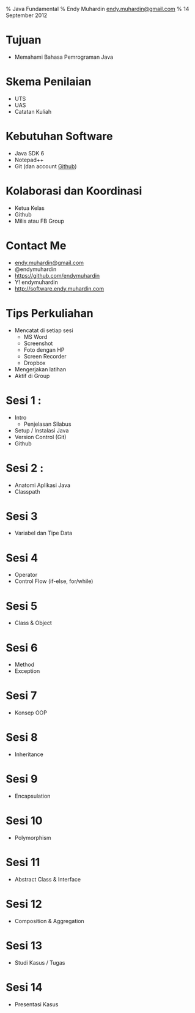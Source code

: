 % Java Fundamental
% Endy Muhardin <endy.muhardin@gmail.com>
% 14 September 2012

# Tujuan
- Memahami Bahasa Pemrograman Java
    
# Skema Penilaian
- UTS
- UAS
- Catatan Kuliah

# Kebutuhan Software

- Java SDK 6
- Notepad++
- Git (dan account [Github](http://github.com))

# Kolaborasi dan Koordinasi
- Ketua Kelas
- Github
- Milis atau FB Group

# Contact Me
- endy.muhardin@gmail.com
- @endymuhardin
- https://github.com/endymuhardin
- Y! endymuhardin
- http://software.endy.muhardin.com

# Tips Perkuliahan
- Mencatat di setiap sesi
    - MS Word
    - Screenshot
    - Foto dengan HP
    - Screen Recorder
    - Dropbox
- Mengerjakan latihan
- Aktif di Group

# Sesi 1 :
- Intro
  - Penjelasan Silabus
- Setup / Instalasi Java
- Version Control (Git)
- Github

# Sesi 2 :
- Anatomi Aplikasi Java
- Classpath

# Sesi 3
- Variabel dan Tipe Data

# Sesi 4
- Operator
- Control Flow (if-else, for/while)

# Sesi 5
- Class & Object

# Sesi 6
- Method
- Exception

# Sesi 7
- Konsep OOP

# Sesi 8
- Inheritance

# Sesi 9
- Encapsulation

# Sesi 10
- Polymorphism

# Sesi 11
- Abstract Class & Interface

# Sesi 12
- Composition & Aggregation

# Sesi 13
- Studi Kasus / Tugas

# Sesi 14
- Presentasi Kasus

